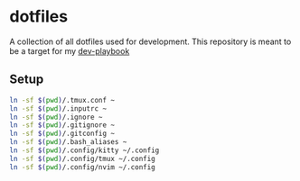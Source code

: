 # dotfiles

A collection of all dotfiles used for development. This repository is meant to be a target for my [dev-playbook](https://github.com/maladroitthief/developer-playbook)

## Setup

```bash
ln -sf $(pwd)/.tmux.conf ~
ln -sf $(pwd)/.inputrc ~
ln -sf $(pwd)/.ignore ~
ln -sf $(pwd)/.gitignore ~
ln -sf $(pwd)/.gitconfig ~
ln -sf $(pwd)/.bash_aliases ~
ln -sf $(pwd)/.config/kitty ~/.config
ln -sf $(pwd)/.config/tmux ~/.config
ln -sf $(pwd)/.config/nvim ~/.config
```
